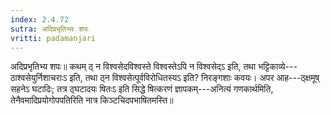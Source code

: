 ```yaml
---
index: 2.4.72
sutra: अदिप्रभृतिभ्यः शपः
vritti: padamanjari
---
```


 अदिप्रभृतिभ्य शपः॥ कथम् ठ् न विश्वसेदविश्वस्ते विश्वस्तेऽपि न विश्वसेद्ऽ इति, तथा भट्टिकाव्ये---ठाश्वसेयुर्निशाचराःऽ इति, तथा ठ्न विश्वसेत्पूर्वविरोधितस्यऽ इति? निरङ्गशाः कवयः। अपर आह---ठ्क्षमूष् सहनेऽ घटादिः; तत्र ठ्घटादयः षितःऽ इति सिद्धे षित्करणं ज्ञापकम्---अनित्यं गणकार्थमिति, तेनैवमादिप्रयोगोपपतिरिति नात्र किञ्टचिदपभाषितमस्ति॥